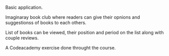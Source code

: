 Basic application.

Imaginaray book club where readers can give their opnions and suggestionss of books to each others.

List of books can be viewed, their position and period on the list along with couple reviews.

A Codeacademy exercise done throught the course.
